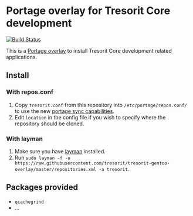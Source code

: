 # Portage overlay for Tresorit Core development

[![Build Status](https://api.travis-ci.org/tresorit/tresorit-gentoo-overlay.svg?branch=master)](https://travis-ci.org/tresorit/tresorit-gentoo-overlay)

This is a [Portage overlay][overlay] to install Tresorit Core development related applications.

## Install

### With repos.conf

1. Copy `tresorit.conf` from this repository into `/etc/portage/repos.conf/` to use the new [portage sync capabilities][portagesync].
1. Edit `location` in the config file if you wish to specify where the repository should be cloned.

### With layman

1. Make sure you have [layman][layman] installed.
2. Run `sudo layman -f -o https://raw.githubusercontent.com/tresorit/tresorit-gentoo-overlay/master/repositories.xml -a tresorit`.

## Packages provided

* `qcachegrind`
* ...

[overlay]: https://wiki.gentoo.org/wiki/Overlay
[portagesync]: https://wiki.gentoo.org/wiki/Project:Portage/Sync
[layman]: http://wiki.gentoo.org/wiki/Layman
